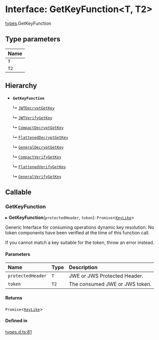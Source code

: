 # Interface: GetKeyFunction<T, T2\>

[types](../modules/types.md).GetKeyFunction

## Type parameters

| Name |
| :------ |
| `T` |
| `T2` |

## Hierarchy

- **`GetKeyFunction`**

  ↳ [`JWTDecryptGetKey`](jwt_decrypt.JWTDecryptGetKey.md)

  ↳ [`JWTVerifyGetKey`](jwt_verify.JWTVerifyGetKey.md)

  ↳ [`CompactDecryptGetKey`](jwe_compact_decrypt.CompactDecryptGetKey.md)

  ↳ [`FlattenedDecryptGetKey`](jwe_flattened_decrypt.FlattenedDecryptGetKey.md)

  ↳ [`GeneralDecryptGetKey`](jwe_general_decrypt.GeneralDecryptGetKey.md)

  ↳ [`CompactVerifyGetKey`](jws_compact_verify.CompactVerifyGetKey.md)

  ↳ [`FlattenedVerifyGetKey`](jws_flattened_verify.FlattenedVerifyGetKey.md)

  ↳ [`GeneralVerifyGetKey`](jws_general_verify.GeneralVerifyGetKey.md)

## Callable

### GetKeyFunction

▸ **GetKeyFunction**(`protectedHeader`, `token`): `Promise`<[`KeyLike`](../types/types.KeyLike.md)\>

Generic Interface for consuming operations dynamic key resolution.
No token components have been verified at the time of this function call.

If you cannot match a key suitable for the token, throw an error instead.

#### Parameters

| Name | Type | Description |
| :------ | :------ | :------ |
| `protectedHeader` | `T` | JWE or JWS Protected Header. |
| `token` | `T2` | The consumed JWE or JWS token. |

#### Returns

`Promise`<[`KeyLike`](../types/types.KeyLike.md)\>

#### Defined in

[types.d.ts:81](https://github.com/panva/jose/blob/v3.14.1/src/types.d.ts#L81)
